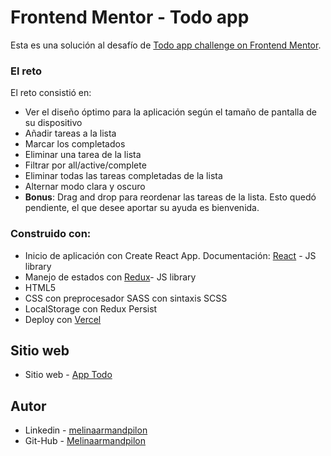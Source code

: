 # Frontend Mentor - Todo app
Esta es una solución al desafío de [Todo app challenge on Frontend Mentor](https://www.frontendmentor.io/challenges/todo-app-Su1_KokOW). 

### El reto
 El reto consistió en:

- Ver el diseño óptimo para la aplicación según el tamaño de pantalla de su dispositivo
- Añadir tareas a la lista
- Marcar los completados
- Eliminar una tarea de la lista
- Filtrar por all/active/complete
- Eliminar todas las tareas completadas de la lista 
- Alternar modo clara y oscuro
- **Bonus**: Drag and drop para reordenar las tareas de la lista. Esto quedó pendiente, el que desee aportar su ayuda es bienvenida.

### Construido con:

- Inicio de aplicación con Create React App. Documentación:  [React](https://reactjs.org/) - JS library
- Manejo de estados con [Redux](https://es.redux.js.org/)- JS library
- HTML5
- CSS con preprocesador SASS con sintaxis SCSS
- LocalStorage con Redux Persist
- Deploy con [Vercel](https://vercel.com/)

## Sitio web

- Sitio web - [App Todo](app-todolist.vercel.app/)

<!-- ## Capturas
<img src="./"> -->

## Autor

- Linkedin - [melinaarmandpilon](https://www.linkedin.com/in/melinaarmandpilon/)
- Git-Hub - [Melinaarmandpilon](https://github.com/Melinaarmandpilon)